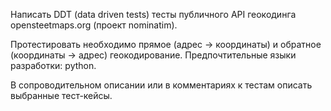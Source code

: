 Написать DDT (data driven tests) тесты публичного API геокодинга opensteetmaps.org (проект nominatim).

Протестировать необходимо прямое (адрес -> координаты) и обратное (координаты -> адрес) геокодирование.
Предпочтительные языки разработки: python.

В сопроводительном описании или в комментариях к тестам описать выбранные тест-кейсы. 